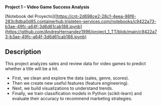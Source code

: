 **Project 1 – Video Game Success Analysis**

[Notebook del Proyecto]([https://cnt-2d698ce2-28c1-4eea-98f6-283c8dba0d85.containerhub.tripleten-services.com/notebooks/c9422a73-b3ae-49fc-a64f-3d6d61cab188.ipynb](https://github.com/AndresHernandez1996/project_1_TT/blob/main/c9422a73-b3ae-49fc-a64f-3d6d61cab188.ipynb)

## Description

This project analyzes sales and review data for video games to predict whether a title will be a hit.  
- First, we clean and explore the data (sales, genre, scores).  
- Then we create new useful features (feature engineering).  
- Next, we build visualizations to understand trends.  
- Finally, we train classification models in Python (scikit-learn) and evaluate their accuracy to recommend marketing strategies.  







